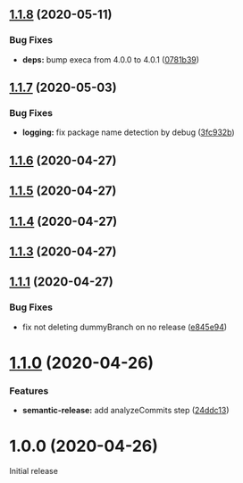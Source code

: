 ## [1.1.8](https://github.com/JuroOravec/semantic-release-changelog-update/compare/v1.1.7...v1.1.8) (2020-05-11)


### Bug Fixes

* **deps:** bump execa from 4.0.0 to 4.0.1 ([0781b39](https://github.com/JuroOravec/semantic-release-changelog-update/commit/0781b39729d393cd5ff182e412e81422b378e3d6))

## [1.1.7](https://github.com/JuroOravec/semantic-release-changelog-update/compare/v1.1.6...v1.1.7) (2020-05-03)


### Bug Fixes

* **logging:** fix package name detection by debug ([3fc932b](https://github.com/JuroOravec/semantic-release-changelog-update/commit/3fc932b052898373325759624116e06a07a58be6))

## [1.1.6](https://github.com/JuroOravec/semantic-release-changelog-update/compare/v1.1.5...v1.1.6) (2020-04-27)

## [1.1.5](https://github.com/JuroOravec/semantic-release-changelog-update/compare/v1.1.4...v1.1.5) (2020-04-27)

## [1.1.4](https://github.com/JuroOravec/semantic-release-changelog-update/compare/v1.1.3...v1.1.4) (2020-04-27)

## [1.1.3](https://github.com/JuroOravec/semantic-release-changelog-update/compare/v1.1.2...v1.1.3) (2020-04-27)

## [1.1.1](https://github.com/JuroOravec/semantic-release-changelog-update/compare/v1.1.0...v1.1.1) (2020-04-27)


### Bug Fixes

* fix not deleting dummyBranch on no release ([e845e94](https://github.com/JuroOravec/semantic-release-changelog-update/commit/e845e945faf828966a82c6a3b8a3d181c17a6057))

# [1.1.0](https://github.com/JuroOravec/semantic-release-changelog-update/compare/v1.0.0...v1.1.0) (2020-04-26)


### Features

* **semantic-release:** add analyzeCommits step ([24ddc13](https://github.com/JuroOravec/semantic-release-changelog-update/commit/24ddc13e662f6cf0f4cacd413a4a35faa9caaf6a))

# 1.0.0 (2020-04-26)

Initial release
